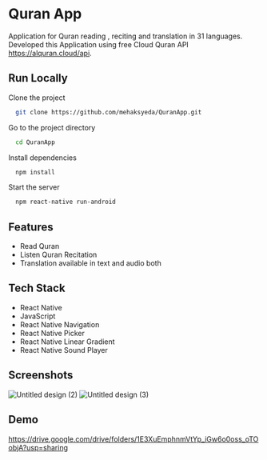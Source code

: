 # Quran App

Application for Quran reading , reciting and translation in 31 languages.
Developed this Application using free Cloud Quran API https://alquran.cloud/api.




## Run Locally

Clone the project

```bash
  git clone https://github.com/mehaksyeda/QuranApp.git
```

Go to the project directory

```bash
  cd QuranApp
```

Install dependencies

```bash
  npm install
```

Start the server

```bash
  npm react-native run-android
```


## Features

- Read Quran
- Listen Quran Recitation
- Translation available in text and audio both



## Tech Stack


- React Native
- JavaScript
- React Native Navigation
- React Native Picker
- React Native Linear Gradient
- React Native Sound Player


## Screenshots




![Untitled design (2)](https://user-images.githubusercontent.com/64731456/181471150-e0343610-e61b-449a-af3d-e4a4f1d4f092.png)
![Untitled design (3)](https://user-images.githubusercontent.com/64731456/181471136-43fd958c-2a2c-41c5-881b-8404e100f570.png)






## Demo
https://drive.google.com/drive/folders/1E3XuEmphnmVtYp_iGw6o0oss_oTOobjA?usp=sharing
